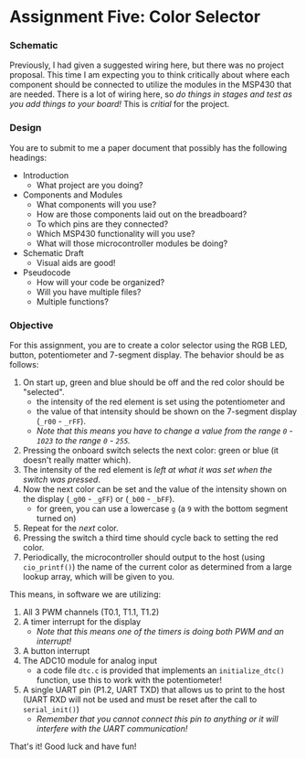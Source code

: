 # Assignment Five: Color Selector

### Schematic

Previously, I had given a suggested wiring here, but there was no project proposal. This time I am expecting you to think critically about where each component should be connected to utilize the modules in the MSP430 that are needed. There is a lot of wiring here, so _do things in stages and test as you add things to your board!_ This is _critial_ for the project.

### Design

You are to submit to me a paper document that possibly has the following headings:

* Introduction
    * What project are you doing?
* Components and Modules
    * What components will you use?
    * How are those components laid out on the breadboard?
    * To which pins are they connected?
    * Which MSP430 functionality will you use?
    * What will those microcontroller modules be doing?
* Schematic Draft
    * Visual aids are good!
* Pseudocode
    * How will your code be organized?
    * Will you have multiple files?
    * Multiple functions?

### Objective

For this assignment, you are to create a color selector using the RGB LED, button, potentiometer and 7-segment display. The behavior should be as follows:

1. On start up, green and blue should be off and the red color should be "selected".
    - the intensity of the red element is set using the potentiometer and
    - the value of that intensity should be shown on the 7-segment display (`_r00` - `_rFF`).
    - _Note that this means you have to change a value from the range `0` - `1023` to the range `0` - `255`._
1. Pressing the onboard switch selects the next color: green or blue (it doesn't really matter which).
1. The intensity of the red element is _left at what it was set when the switch was pressed_.
1. Now the next color can be set and the value of the intensity shown on the display (`_g00` - `_gFF`) or (`_b00` - `_bFF`).
    - for green, you can use a lowercase `g` (a `9` with the bottom segment turned on)
1. Repeat for the _next_ color.
1. Pressing the switch a third time should cycle back to setting the red color.
1. Periodically, the microcontroller should output to the host (using `cio_printf()`) the name of the current color as determined from a large lookup array, which will be given to you.

This means, in software we are utilizing:

1. All 3 PWM channels (T0.1, T1.1, T1.2)
1. A timer interrupt for the display
    - _Note that this means one of the timers is doing both PWM and an interrupt!_
1. A button interrupt
1. The ADC10 module for analog input
    - a code file `dtc.c` is provided that implements an `initialize_dtc()` function, use this to work with the potentiometer!
1. A single UART pin (P1.2, UART TXD) that allows us to print to the host (UART RXD will not be used and must be reset after the call to `serial_init()`)
    - _Remember that you cannot connect this pin to anything or it will interfere with the UART communication!_

That's it! Good luck and have fun!

